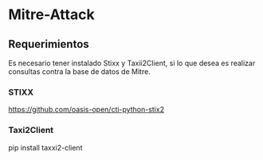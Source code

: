 # Mitre-Attack 
## Requerimientos
Es necesario tener instalado Stixx y Taxii2Client, si lo que desea es realizar consultas contra la base de datos de Mitre.
### STIXX
https://github.com/oasis-open/cti-python-stix2

### Taxi2Client
pip install taxxi2-client




